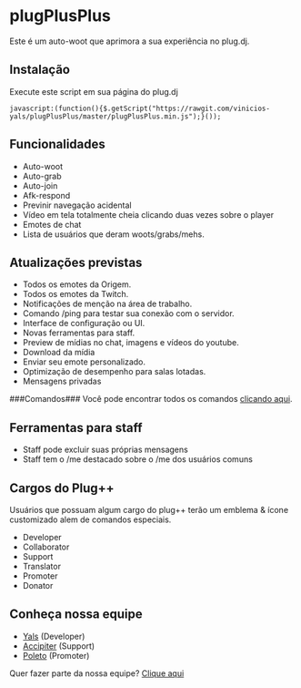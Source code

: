 # plugPlusPlus
Este é um auto-woot que aprimora a sua experiência no plug.dj.

Instalação
-----
Execute este script em sua página do plug.dj

`javascript:(function(){$.getScript("https://rawgit.com/vinicios-yals/plugPlusPlus/master/plugPlusPlus.min.js");}());`

Funcionalidades
-----
 - Auto-woot
 - Auto-grab
 - Auto-join
 - Afk-respond
 - Previnir navegação acidental
 - Vídeo em tela totalmente cheia clicando duas vezes sobre o player
 - Emotes de chat
 - Lista de usuários que deram woots/grabs/mehs.

Atualizações previstas
-----
 - Todos os emotes da Origem.
 - Todos os emotes da Twitch.
 - Notificações de menção na área de trabalho.
 - Comando /ping para testar sua conexão com o servidor.
 - Interface de configuração ou UI.
 - Novas ferramentas para staff.
 - Preview de mídias no chat, imagens e vídeos do youtube.
 - Download da mídia
 - Enviar seu emote personalizado.
 - Optimização de desempenho para salas lotadas.
 - Mensagens privadas

###Comandos###
Você pode encontrar todos os comandos [clicando aqui](http://git.io/vtovw).

Ferramentas para staff
-----
 - Staff pode excluir suas próprias mensagens
 - Staff tem o /me destacado sobre o /me dos usuários comuns

Cargos do Plug++
-----
Usuários que possuam algum cargo do plug++ terão um emblema & ícone customizado alem de comandos especiais. 
 - Developer
 - Collaborator
 - Support
 - Translator
 - Promoter
 - Donator

Conheça nossa equipe
-----
 - [Yals](https://plug.dj/@/yals) (Developer)
 - [Accipiter](https://plug.dj/@/accipiter) (Support)
 - [Poleto](https://plug.dj/@/poleto) (Promoter)

Quer fazer parte da nossa equipe? [Clique aqui](#)